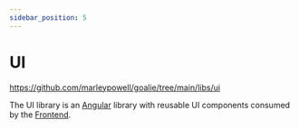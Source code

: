 ```yaml
---
sidebar_position: 5
---
```


# UI
https://github.com/marleypowell/goalie/tree/main/libs/ui

The UI library is an [Angular](https://angular.io/) library with reusable UI components consumed by the [Frontend](../../project-structure/apps/frontend).
